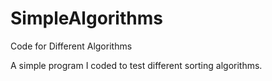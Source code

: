 # SimpleAlgorithms
Code for Different Algorithms

A simple program I coded to test different 
sorting algorithms.
